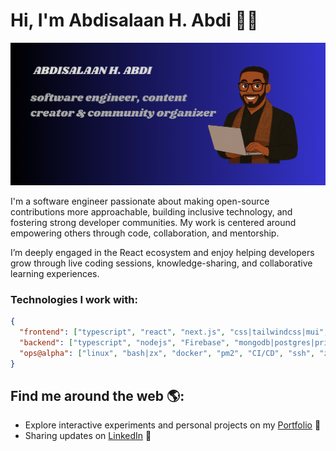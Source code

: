 # Hi, I'm Abdisalaan H. Abdi 👋🏾 

<img src="https://raw.githubusercontent.com/ApzHuss/ApzHuss/refs/heads/main/cover.png" alt="banner that says APZHUSS - software engineer, content creator and community organizer alongside a cartoon illustration of APZ.">

I'm a software engineer passionate about making open-source contributions more approachable, building inclusive technology, and fostering strong developer communities. My work is centered around empowering others through code, collaboration, and mentorship.

I’m deeply engaged in the React ecosystem and enjoy helping developers grow through live coding sessions, knowledge-sharing, and collaborative learning experiences.

### Technologies I work with:

```json
{
  "frontend": ["typescript", "react", "next.js", "css|tailwindcss|mui", "storybook"],
  "backend": ["typescript", "nodejs", "Firebase", "mongodb|postgres|prisma"],
  "ops@alpha": ["linux", "bash|zx", "docker", "pm2", "CI/CD", "ssh", "zsh", "git"],
}
```



## Find me around the web 🌎: 

- Explore interactive experiments and personal projects on my <a href="#">Portfolio</a> 🏓
- Sharing updates on <a href="https://www.linkedin.com/in/abdisalaan-hussein-abdi-34057436b">LinkedIn</a> 💼
